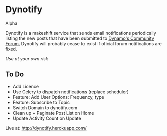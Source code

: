 # Dynotify
Alpha

Dynotify is a makeshift service that sends email notifications periodically listing the new posts that have been submitted to <a href="http://dynamobim.org/forums/forum/dyn/"> Dynamo's Community Forum.</a>
Dynotify will probably cease to exist if oficial forum notifications are fixed.

*Use at your own risk*

## To Do
* Add Licence
* Use Celery to dispatch notifications (replace scheduler)
* Feature: Add User Options: Frequency, type
* Feature: Subscribe to Topic
* Switch Domain to dynotify.com
* Clean up + Paginate Post List on Home
* Update Activity Count on Update 

Live at:
http://dynotify.herokuapp.com/
